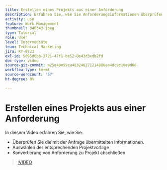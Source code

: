 ```yaml
---
title: Erstellen eines Projekts aus einer Anforderung
description: Erfahren Sie, wie Sie Anforderungsinformationen überprüfen, die richtige Projektvorlage auswählen und die Anforderung in ein Projekt konvertieren können.
activity: use
feature: Work Management
thumbnail: 340343.jpeg
type: Tutorial
role: User
level: Intermediate
team: Technical Marketing
jira: KT-9723
exl-id: 5095d6bb-2721-47f1-be52-8e43d3edb2fd
doc-type: video
source-git-commit: a25a49e59ca483246271214886ea4dc9c10e8d66
workflow-type: tm+mt
source-wordcount: '57'
ht-degree: 0%

---
```


# Erstellen eines Projekts aus einer Anforderung

In diesem Video erfahren Sie, wie Sie:

* Überprüfen Sie die mit der Anfrage übermittelten Informationen.
* Auswählen der entsprechenden Projektvorlage
* Konvertierung von Anforderung zu Projekt abschließen

>[!VIDEO](https://video.tv.adobe.com/v/340343/?quality=12&learn=on)
